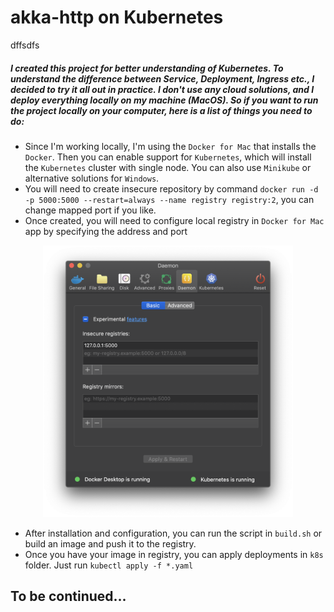 # akka-http on Kubernetes 
dffsdfs
##### I created this project for better understanding of Kubernetes. To understand the difference between Service, Deployment, Ingress etc., I decided to try it all out in practice. I don't use any cloud solutions, and I deploy everything locally on my machine (MacOS). So if you want to run the project locally on your computer, here is a list of things you need to do:
- Since I'm working locally, I'm using the `Docker for Mac` that installs the `Docker`. Then you can enable support for `Kubernetes`, which will install the `Kubernetes` cluster with single node. You can also use `Minikube` or alternative solutions for `Windows`.
- You will need to create insecure repository by command `docker run -d -p 5000:5000 --restart=always --name registry registry:2`, you can change mapped port if you like.
- Once created, you will need to configure local registry in `Docker for Mac` app by specifying the address and port 
<p align="center">
<img src="images/registry-setup.png" width="400">
</p>

- After installation and configuration, you can run the script in `build.sh` or build an image and push it to the registry.
- Once you have your image in registry, you can apply deployments in `k8s` folder. Just run `kubectl apply -f *.yaml`

## To be continued...

